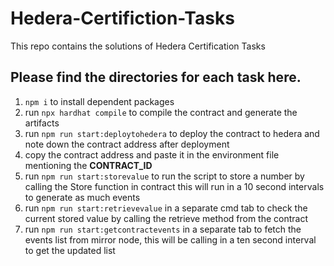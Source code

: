 # Hedera-Certifiction-Tasks

This repo contains the solutions of Hedera Certification Tasks

## Please find the directories for each task here.

1. `npm i` to install dependent packages
2. run `npx hardhat compile` to compile the contract and generate the artifacts
3. run `npm run start:deploytohedera` to deploy the contract to hedera and note down the contract address after deployment
4. copy the contract address and paste it in the environment file mentioning the **CONTRACT_ID**
5. run `npm run start:storevalue` to run the script to store a number by calling the Store function in contract this will run in a 10 second intervals to generate as much events
6. run `npm run start:retrievevalue` in a separate cmd tab to check the current stored value by calling the retrieve method from the contract
7. run `npm run start:getcontractevents` in a separate tab to fetch the events list from mirror node, this will be calling in a ten second interval to get the updated list
